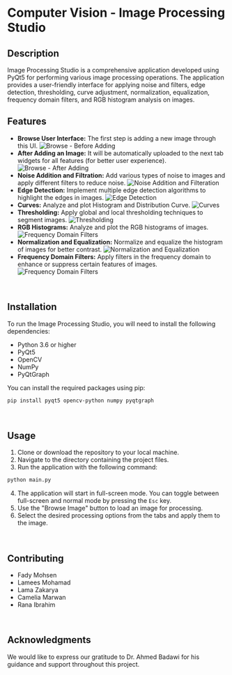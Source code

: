 # Computer Vision - Image Processing Studio



## Description
Image Processing Studio is a comprehensive application developed using PyQt5 for performing various image processing operations. The application provides a user-friendly interface for applying noise and filters, edge detection, thresholding, curve adjustment, normalization, equalization, frequency domain filters, and RGB histogram analysis on images.
<br>



## Features
- **Browse User Interface:** The first step is adding a new image through this UI.
  ![Browse - Before Adding](https://github.com/fadymohsen/ComputerVision-ImageSamplingStudio/blob/main/Screenshots/Browse%20-%20Before%20Adding.png)
- **After Adding an Image:** It will be automatically uploaded to the next tab widgets for all features (for better user experience).
  ![Browse - After Adding](https://github.com/fadymohsen/ComputerVision-ImageSamplingStudio/blob/main/Screenshots/Browse%20-%20After%20Adding.png)
- **Noise Addition and Filtration:** Add various types of noise to images and apply different filters to reduce noise.
  ![Noise Addition and Filteration](https://github.com/fadymohsen/ComputerVision-ImageSamplingStudio/blob/main/Screenshots/Noise%20Filteration.png)
- **Edge Detection:** Implement multiple edge detection algorithms to highlight the edges in images.
  ![Edge Detection](https://github.com/fadymohsen/ComputerVision-ImageSamplingStudio/blob/main/Screenshots/Edge%20Detection.png)
- **Curves:** Analyze and plot Histogram and Distribution Curve.
  ![Curves](https://github.com/fadymohsen/ComputerVision-ImageSamplingStudio/blob/main/Screenshots/Curves.png)
- **Thresholding:** Apply global and local thresholding techniques to segment images.
  ![Thresholding](https://github.com/fadymohsen/ComputerVision-ImageSamplingStudio/blob/main/Screenshots/Global%20Thresholding.png)
- **RGB Histograms:** Analyze and plot the RGB histograms of images.
  ![Frequency Domain Filters](https://github.com/fadymohsen/ComputerVision-ImageSamplingStudio/blob/main/Screenshots/RGB%20Histogram.png)
- **Normalization and Equalization:** Normalize and equalize the histogram of images for better contrast.
  ![Normalization and Equalization](https://github.com/fadymohsen/ComputerVision-ImageSamplingStudio/blob/main/Screenshots/Equalization.png)
- **Frequency Domain Filters:** Apply filters in the frequency domain to enhance or suppress certain features of images.
  ![Frequency Domain Filters](https://github.com/fadymohsen/ComputerVision-ImageSamplingStudio/blob/main/Screenshots/Frequency.png)

<br>



## Installation
To run the Image Processing Studio, you will need to install the following dependencies:
- Python 3.6 or higher
- PyQt5
- OpenCV
- NumPy
- PyQtGraph

You can install the required packages using pip:
```bash
pip install pyqt5 opencv-python numpy pyqtgraph
```
<br>



## Usage
1. Clone or download the repository to your local machine.
2. Navigate to the directory containing the project files.
3. Run the application with the following command:
```bash
python main.py
```
4. The application will start in full-screen mode. You can toggle between full-screen and normal mode by pressing the `Esc` key.
5. Use the "Browse Image" button to load an image for processing.
6. Select the desired processing options from the tabs and apply them to the image.
<br>



## Contributing
- Fady Mohsen
- Lamees Mohamad
- Lama Zakarya
- Camelia Marwan
- Rana Ibrahim
<br>



## Acknowledgments
We would like to express our gratitude to Dr. Ahmed Badawi for his guidance and support throughout this project.
